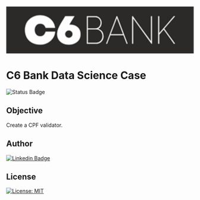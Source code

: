 ![elo7 logo](img/c6_banner.png)

# C6 Bank Data Science Case

![Status Badge](https://img.shields.io/static/v1?label=STATUS&message=INCOMPLETE&color=eed202)

## Objective

Create a CPF validator.

## Author

[![Linkedin Badge](https://img.shields.io/badge/-Patrícia-blue?style=flat&logo=Linkedin&logoColor=white&link=https://www.linkedin.com/in/pathilink/)](https://www.linkedin.com/in/pathilink/)

## License

[![License: MIT](https://img.shields.io/badge/License-MIT-750014.svg)](https://opensource.org/licenses/MIT)
